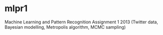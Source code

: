 mlpr1
=====

Machine Learning and Pattern Recognition Assignment 1 2013 (Twitter data, Bayesian modelling, Metropolis algorithm, MCMC sampling)

